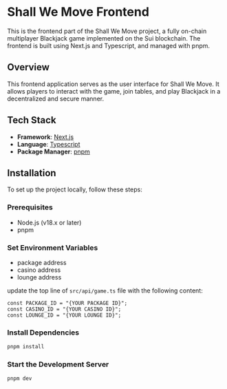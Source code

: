 # Shall We Move Frontend

This is the frontend part of the Shall We Move project, a fully on-chain multiplayer Blackjack game implemented on the Sui blockchain. The frontend is built using Next.js and Typescript, and managed with pnpm.

## Overview

This frontend application serves as the user interface for Shall We Move. It allows players to interact with the game, join tables, and play Blackjack in a decentralized and secure manner.

## Tech Stack

- **Framework**: [Next.js](https://nextjs.org/)
- **Language**: [Typescript](https://www.typescriptlang.org/)
- **Package Manager**: [pnpm](https://pnpm.io/)

## Installation

To set up the project locally, follow these steps:

### Prerequisites

- Node.js (v18.x or later)
- pnpm

### Set Environment Variables
- package address
- casino address
- lounge address

update the top line of `src/api/game.ts` file with the following content:
```
const PACKAGE_ID = "{YOUR PACKAGE ID}";
const CASINO_ID = "{YOUR CASINO ID}";
const LOUNGE_ID = "{YOUR LOUNGE ID}";
```

### Install Dependencies
```bash
pnpm install
```

### Start the Development Server
```bash
pnpm dev
```


